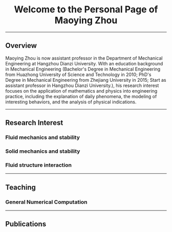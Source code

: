 # <center> Welcome to the Personal Page of Maoying Zhou </center>

---

## Overview

Maoying Zhou is now assistant professor in the Department of Mechanical
Engineering at Hangzhou Dianzi University. With an education background
in Mechanical Engineering (Bachelor's Degree in Mechanical Engineering
from Huazhong University of Science and Technology in 2010; PhD's Degree
in Mechanical Engineering from Zhejiang University in 2015; Start as
assistant professor in Hangzhou Dianzi University.), his research interest
focuses on the application of mathematics and physics into engineering 
practice, including the explanation of daily phenomena, the modeling of 
interesting behaviors, and the analysis of physical indications.


---
## Research Interest


### Fluid mechanics and stability

### Solid mechanics and stability

### Fluid structure interaction

---
## Teaching

### General Numerical Computation


---
## Publications




[deploy]: user-guide/deploying-your-docs/
[mkdocs]: user-guide/styling-your-docs/#mkdocs
[readthedocs]: user-guide/styling-your-docs/#readthedocs
[MkDocs wiki]: https://github.com/mkdocs/mkdocs/wiki/MkDocs-Themes
[build your own]: user-guide/custom-themes/
[Amazon S3]: https://docs.aws.amazon.com/AmazonS3/latest/dev/WebsiteHosting.html
[get-pip.py]: https://bootstrap.pypa.io/get-pip.py
[nav]: user-guide/configuration/#nav
[discussion group]: https://groups.google.com/forum/#!forum/mkdocs
[GitHub issues]: https://github.com/mkdocs/mkdocs/issues
[GitHub project pages]: https://help.github.com/articles/creating-project-pages-manually/
[pip]: https://pip.readthedocs.io/en/stable/installing/
[Python]: https://www.python.org/
[site_name]: user-guide/configuration/#site_name
[theme]: user-guide/configuration/#theme
